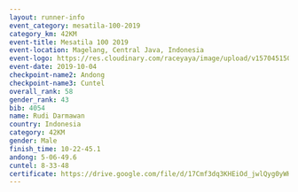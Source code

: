 ```yaml
---
layout: runner-info 
event_category: mesatila-100-2019 
category_km: 42KM 
event-title: Mesatila 100 2019 
event-location: Magelang, Central Java, Indonesia 
event-logo: https://res.cloudinary.com/raceyaya/image/upload/v1570451507/logo/mesastila100_jin7bl.jpg 
event-date: 2019-10-04 
checkpoint-name2: Andong 
checkpoint-name3: Cuntel 
overall_rank: 58
gender_rank: 43
bib: 4054
name: Rudi Darmawan
country: Indonesia
category: 42KM
gender: Male
finish_time: 10-22-45.1
andong: 5-06-49.6
cuntel: 8-33-48
certificate: https://drive.google.com/file/d/17Cmf3dq3KHEiOd_jwlQyg0yWHgu5og0r/view?usp=sharing
---
```

